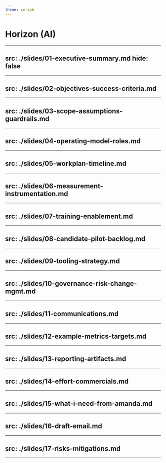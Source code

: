 ```yaml
---
theme: seriph
---
```


# Horizon (AI)

---
src: ./slides/01-executive-summary.md
hide: false
---

---
src: ./slides/02-objectives-success-criteria.md
---

---
src: ./slides/03-scope-assumptions-guardrails.md
---

---
src: ./slides/04-operating-model-roles.md
---

---
src: ./slides/05-workplan-timeline.md
---

---
src: ./slides/06-measurement-instrumentation.md
---

---
src: ./slides/07-training-enablement.md
---

---
src: ./slides/08-candidate-pilot-backlog.md
---

---
src: ./slides/09-tooling-strategy.md
---

---
src: ./slides/10-governance-risk-change-mgmt.md
---

---
src: ./slides/11-communications.md
---

---
src: ./slides/12-example-metrics-targets.md
---

---
src: ./slides/13-reporting-artifacts.md
---

---
src: ./slides/14-effort-commercials.md
---

---
src: ./slides/15-what-i-need-from-amanda.md
---

---
src: ./slides/16-draft-email.md
---

---
src: ./slides/17-risks-mitigations.md
---

---